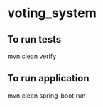 # voting_system

## To run tests

mvn clean verify


## To run application

mvn clean spring-boot:run

